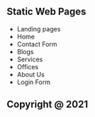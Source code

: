 ## Static Web Pages

- Landing pages
- Home
- Contact Form
- Blogs
- Services
- Offices
- About Us
- Login Form

## Copyright @ 2021 